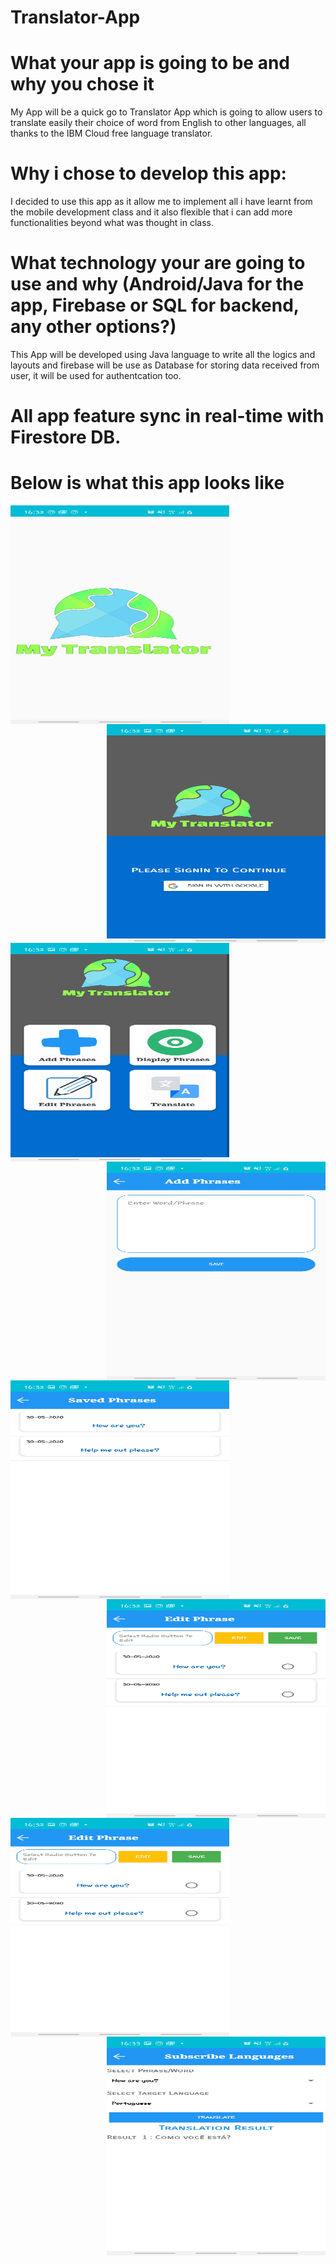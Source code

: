 # Translator-App

# What your app is going to be and why you chose it

My App will be a quick go to Translator App which is going to allow users to translate easily their choice of word from English
 to other languages, all thanks to the IBM Cloud free language translator.

 # Why i chose to develop this app: 
 
I decided to use this app as it allow me to implement all i have learnt from the mobile development class and it also flexible that i can add more functionalities beyond what was thought in class.

# What technology your are going to use and why (Android/Java for the app, Firebase or SQL for backend, any other options?)

This App will be developed using Java language to write all the logics and layouts and firebase will be use as Database for storing data received from user, it will be used for authentcation too.

# All app feature sync in real-time with Firestore DB.

# Below is what this app looks like

<a href="url"><img src="https://github.com/sleekyom/Translator-App/blob/master/app/screenshot%20translate/Screenshot_20200530-163205_My%20Translator.jpg" align="left" height="350" width="350" ></a>

<a href="url"><img src="https://github.com/sleekyom/Translator-App/blob/master/app/screenshot%20translate/Screenshot_20200530-163211_My%20Translator.jpg" align="right" height="350" width="350" ></a>

<a href="url"><img src="https://github.com/sleekyom/Translator-App/blob/master/app/screenshot%20translate/Screenshot_20200530-163218_My%20Translator.jpg" align="left" height="350" width="350" ></a>

<a href="url"><img src="https://github.com/sleekyom/Translator-App/blob/master/app/screenshot%20translate/Screenshot_20200530-163223_My%20Translator.jpg" align="right" height="350" width="350" ></a>

<a href="url"><img src="https://github.com/sleekyom/Translator-App/blob/master/app/screenshot%20translate/Screenshot_20200530-163232_My%20Translator.jpg" align="left" height="350" width="350" ></a>

<a href="url"><img src="https://github.com/sleekyom/Translator-App/blob/master/app/screenshot%20translate/Screenshot_20200530-163241_My%20Translator.jpg" align="right" height="350" width="350" ></a>

<a href="url"><img src="https://github.com/sleekyom/Translator-App/blob/master/app/screenshot%20translate/Screenshot_20200530-163241_My%20Translator.jpg" align="left" height="350" width="350" ></a>

<a href="url"><img src="https://github.com/sleekyom/Translator-App/blob/master/app/screenshot%20translate/Screenshot_20200530-163306_My%20Translator.jpg" align="right" height="350" width="350" ></a>


